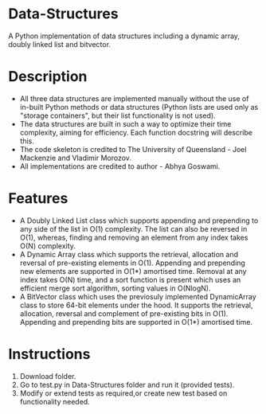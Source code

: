 # Data-Structures
 A Python implementation of data structures including a dynamic array, doubly linked list and bitvector.
 
# Description
- All three data structures are implemented manually without the use of in-built Python methods or data structures (Python lists are used only as "storage containers", but their list functionality is not used).
- The data structures are built in such a way to optimize their time complexity, aiming for efficiency. Each function docstring will describe this.
- The code skeleton is credited to The University of Queensland - Joel Mackenzie and Vladimir Morozov.
- All implementations are credited to author - Abhya Goswami.
  
# Features
- A Doubly Linked List class which supports appending and prepending to any side of the list in O(1) complexity. The list can also be reversed in O(1), whereas, finding and removing an element from any index takes O(N) complexity.
- A Dynamic Array class which supports the retrieval, allocation and reversal of pre-existing elements in O(1). Appending and prepending new elements are supported in O(1*) amortised time. Removal at any index takes O(N) time, and a sort function is present which uses an efficient merge sort algorithm, sorting values in O(NlogN).
- A BitVector class which uses the previosuly implemented DynamicArray class to store 64-bit elements under the hood. It supports the retrieval, allocation, reversal and complement of pre-existing bits in O(1). Appending and prepending bits are supported in O(1*) amortised time.

# Instructions
1. Download folder.
2. Go to test.py in Data-Structures folder and run it (provided tests).
3. Modify or extend tests as required,or create new test based on functionality needed.